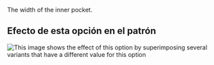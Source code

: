 The width of the inner pocket.

## Efecto de esta opción en el patrón

![This image shows the effect of this option by superimposing several variants that have a different value for this option](jaeger_innerpocketwidth_sample.svg "Effect of this option on the pattern")
